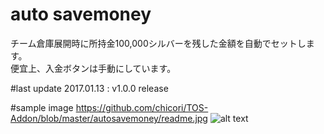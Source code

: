 # auto savemoney
チーム倉庫展開時に所持金100,000シルバーを残した金額を自動でセットします。  
便宜上、入金ボタンは手動にしています。

#last update
2017.01.13 : v1.0.0 release

#sample image
https://github.com/chicori/TOS-Addon/blob/master/autosavemoney/readme.jpg
![alt text](https://github.com/chicori/TOS-Addon/blob/master/autosavemoney/readme.jpg "money ss")
